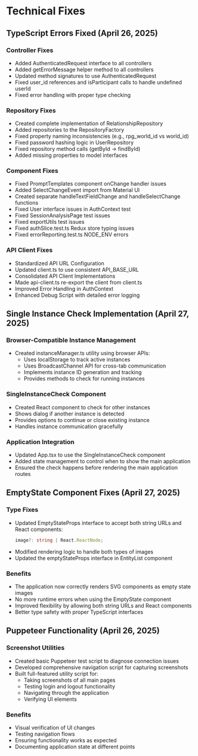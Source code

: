 # Technical Fixes

## TypeScript Errors Fixed (April 26, 2025)

### Controller Fixes
- Added AuthenticatedRequest interface to all controllers
- Added getErrorMessage helper method to all controllers
- Updated method signatures to use AuthenticatedRequest
- Fixed user_id references and isParticipant calls to handle undefined userId
- Fixed error handling with proper type checking

### Repository Fixes
- Created complete implementation of RelationshipRepository
- Added repositories to the RepositoryFactory
- Fixed property naming inconsistencies (e.g., rpg_world_id vs world_id)
- Fixed password hashing logic in UserRepository
- Fixed repository method calls (getById -> findById)
- Added missing properties to model interfaces

### Component Fixes
- Fixed PromptTemplates component onChange handler issues
- Added SelectChangeEvent import from Material UI
- Created separate handleTextFieldChange and handleSelectChange functions
- Fixed User interface issues in AuthContext test
- Fixed SessionAnalysisPage test issues
- Fixed exportUtils test issues
- Fixed authSlice.test.ts Redux store typing issues
- Fixed errorReporting.test.ts NODE_ENV errors

### API Client Fixes
- Standardized API URL Configuration
- Updated client.ts to use consistent API_BASE_URL
- Consolidated API Client Implementations
- Made api-client.ts re-export the client from client.ts
- Improved Error Handling in AuthContext
- Enhanced Debug Script with detailed error logging

## Single Instance Check Implementation (April 27, 2025)

### Browser-Compatible Instance Management
- Created instanceManager.ts utility using browser APIs:
  - Uses localStorage to track active instances
  - Uses BroadcastChannel API for cross-tab communication
  - Implements instance ID generation and tracking
  - Provides methods to check for running instances

### SingleInstanceCheck Component
- Created React component to check for other instances
- Shows dialog if another instance is detected
- Provides options to continue or close existing instance
- Handles instance communication gracefully

### Application Integration
- Updated App.tsx to use the SingleInstanceCheck component
- Added state management to control when to show the main application
- Ensured the check happens before rendering the main application routes

## EmptyState Component Fixes (April 27, 2025)

### Type Fixes
- Updated EmptyStateProps interface to accept both string URLs and React components:
  ```typescript
  image?: string | React.ReactNode;
  ```
- Modified rendering logic to handle both types of images
- Updated the emptyStateProps interface in EntityList component

### Benefits
- The application now correctly renders SVG components as empty state images
- No more runtime errors when using the EmptyState component
- Improved flexibility by allowing both string URLs and React components
- Better type safety with proper TypeScript interfaces

## Puppeteer Functionality (April 26, 2025)

### Screenshot Utilities
- Created basic Puppeteer test script to diagnose connection issues
- Developed comprehensive navigation script for capturing screenshots
- Built full-featured utility script for:
  - Taking screenshots of all main pages
  - Testing login and logout functionality
  - Navigating through the application
  - Verifying UI elements

### Benefits
- Visual verification of UI changes
- Testing navigation flows
- Ensuring functionality works as expected
- Documenting application state at different points
